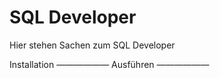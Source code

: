 SQL Developer
=============
Hier stehen Sachen zum SQL Developer

Installation
——————
Ausführen
——————